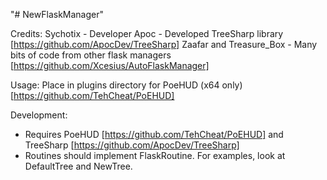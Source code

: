 "# NewFlaskManager" 

Credits:
Sychotix - Developer
Apoc - Developed TreeSharp library [https://github.com/ApocDev/TreeSharp]
Zaafar and Treasure_Box - Many bits of code from other flask managers [https://github.com/Xcesius/AutoFlaskManager]

Usage:
Place in plugins directory for PoeHUD (x64 only) [https://github.com/TehCheat/PoEHUD]

Development:
- Requires PoeHUD [https://github.com/TehCheat/PoEHUD] and TreeSharp [https://github.com/ApocDev/TreeSharp]
- Routines should implement FlaskRoutine. For examples, look at DefaultTree and NewTree.
